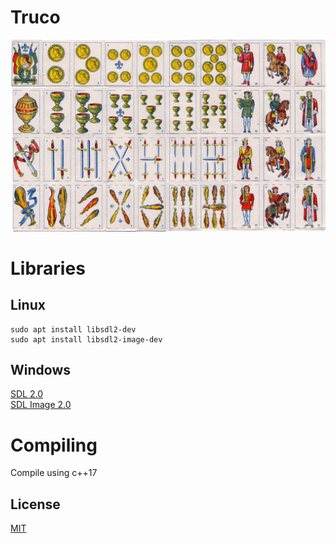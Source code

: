 # Truco

![Preview](assets/cards.jpg)

# Libraries

## Linux

```
sudo apt install libsdl2-dev
sudo apt install libsdl2-image-dev
```

## Windows

<a href="https://www.libsdl.org/download-2.0.php"> SDL 2.0 </a> </br>
<a href="https://www.libsdl.org/projects/SDL_image/"> SDL Image 2.0 </a>

# Compiling

Compile using c++17

## License

[MIT](https://choosealicense.com/licenses/mit/)
